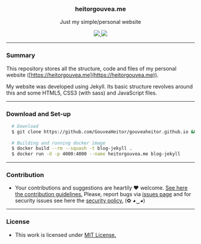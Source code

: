 
<p align="center">
  <h3 align="center">heitorgouvea.me</h3>
  <p align="center">Just my simple/personal website</p>

  <p align="center">
    <a href="https://github.com/GouveaHeitor/gouveaheitor.github.io/blob/master/LICENSE.md">
      <img src="https://img.shields.io/badge/license-MIT-blue.svg">
    </a>
    <a href="https://github.com/GouveaHeitor/gouveaheitor.github.io/releases">
      <img src="https://img.shields.io/badge/version-1.0-blue.svg">
    </a>
  </p>
</p>

---

### Summary

This repository stores all the structure, code and files of my personal website ([https://heitorgouvea.me](https://heitorgouvea.me)).

My website was developed using Jekyll. Its basic structure revolves around this and some HTML5, CSS3 (with sass) and JavaScript files.

---

### Download and Set-up

```bash
  # Download
  $ git clone https://github.com/GouveaHeitor/gouveaheitor.github.io && cd gouveaheitor.github.io
    
  # Building and running docker image
  $ docker build --rm --squash -t blog-jekyll .
  $ docker run -d -p 4000:4000 --name heitorgouvea.me blog-jekyll
```

---

### Contribution

- Your contributions and suggestions are heartily ♥ welcome. [See here the contribution guidelines.](/.github/CONTRIBUTING.md) Please, report bugs via [issues page](https://github.com/GouveaHeitor/gouveaheitor.github.io/issues)  and for security issues see here the [security policy.](./SECURITY.md) (✿ ◕‿◕) 

---

### License

- This work is licensed under [MIT License.](./LICENSE.md)